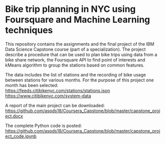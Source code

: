 # Bike trip planning in NYC using Foursquare and Machine Learning techniques
This repository contains the assignments and the final project of the IBM Data Science Capstone course (part of a specialization). The project describe a procedure that can be used to plan bike trips using data from a bike share network, the Foursquare API to find point of interests and kMeans algorithm to group the stations based on common features.

The data includes the list of stations and the recording of bike usage between stations for various months. For the purpose of this project one month has been selected:  
https://feeds.citibikenyc.com/stations/stations.json  
https://www.citibikenyc.com/system-data

A report of the main project can be downloaded: 
https://github.com/aspds18/Coursera_Capstone/blob/master/capstone_project.docx

The complete Python code is posted:  
https://github.com/aspds18/Coursera_Capstone/blob/master/capstone_project_code.ipynb 
